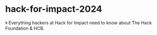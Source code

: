 # hack-for-impact-2024
🌀 Everything hackers at Hack for Impact need to know about The Hack Foundation &amp; HCB.
